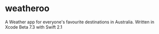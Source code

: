 # weatheroo

A Weather app for everyone's favourite destinations in Australia. Written in Xcode Beta 7.3 with Swift 2.1
